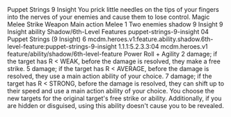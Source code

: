 <ability>
  <name>Puppet Strings</name>
  <cost>9 Insight</cost>
  <flavor>You prick little needles on the tips of your fingers into the nerves of your enemies and cause them to lose control.</flavor>
  <keywords>
    <keyword>Magic</keyword>
    <keyword>Melee</keyword>
    <keyword>Strike</keyword>
    <keyword>Weapon</keyword>
  </keywords>
  <type>Main action</type>
  <distance>Melee 1</distance>
  <target>Two enemies</target>
  <metadata>
    <class>shadow</class>
    <cost>9 Insight</cost>
    <cost_amount>9</cost_amount>
    <cost_resource>Insight</cost_resource>
    <feature_type>ability</feature_type>
    <file_dpath>Shadow/6th-Level Features</file_dpath>
    <item_id>puppet-strings-9-insight</item_id>
    <item_index>04</item_index>
    <item_name>Puppet Strings (9 Insight)</item_name>
    <level>6</level>
    <scc>mcdm.heroes.v1:feature.ability.shadow.6th-level-feature:puppet-strings-9-insight</scc>
    <scdc>1.1.1:5.2.3.3:04</scdc>
    <source>mcdm.heroes.v1</source>
    <type>feature/ability/shadow/6th-level-feature</type>
  </metadata>
  <effects>
    <effect type="roll">
      <roll>Power Roll + Agility</roll>
      <t1>2 damage; if the target has R &lt; WEAK, before the damage is resolved, they make a free strike.</t1>
      <t2>5 damage; if the target has R &lt; AVERAGE, before the damage is resolved, they use a main action ability of your choice.</t2>
      <t3>7 damage; if the target has R &lt; STRONG, before the damage is resolved, they can shift up to their speed and use a main action ability of your choice.</t3>
    </effect>
    <effect type="mundane">You choose the new targets for the original target&apos;s free strike or ability. Additionally, if you are hidden or disguised, using this ability doesn&apos;t cause you to be revealed.</effect>
  </effects>
</ability>
